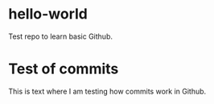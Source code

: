 # hello-world
Test repo to learn basic Github.
<h1> Test of commits</h1>
<p>This is text where I am testing how commits work in Github.</p>
